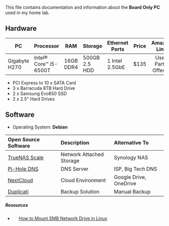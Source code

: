 This file contains documentation and information about the **Board Only PC** used in my home lab.

## Hardware

| PC            | Processor             | RAM       | Storage       | Ethernet Ports | Price |     Amazon Link     |
| ------------- | --------------------- | --------- | ------------- | -------------- | ----- |:-------------------:|
| Gigabyte H270 | Intel® Core™ i5-6500T | 16GB DDR4 | 500GB 2.5 HDD | 1 Intel 2.5GbE | $135  | Used Parts, Offerup | 

- PCI Express to 10 x SATA Card 
- 3 x Barracuda 8TB Hard Drive
- 2 x Samsung Evo850 SSD
- 2 x 2.5" Hard Drives
  
## Software

- Operating System: **Debian**

| Open Source Software <img width=160/>                        | Description <img width=210/> | Alternative To <img width=200/> |
|:------------------------------------------------------------ |:---------------------------- |:------------------------------- |
| [TrueNAS Scale](https://www.truenas.com/truenas-scale/)      | Network Attached Storage     | Synology NAS                    |
| [Pi-Hole DNS](https://github.com/pi-hole/pi-hole)            | DNS Server                   | ISP, Big Tech DNS               |
| [NextCloud](https://github.com/nextcloud/docker)             | Cloud Environment            | Google Drive, OneDrive          |
| [Duplicati](https://github.com/linuxserver/docker-duplicati) | Backup Solution              | Manual Backup                   |

##### Resources


- <img src="https://github.com/arm-ser/house-of-cards/blob/a611c42de22c306cf98aaaf1be3242cec8c75f3d/logos/youtube.png" width="15" /> [How to Mount SMB Network Drive in Linux](https://www.youtube.com/watch?v=v2WMnZoiGog)